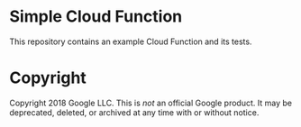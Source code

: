 # Simple Cloud Function
This repository contains an example Cloud Function and its tests.

# Copyright
Copyright 2018 Google LLC. This is *not* an official Google product. It may be deprecated, deleted, or archived at any time with or without notice. 
